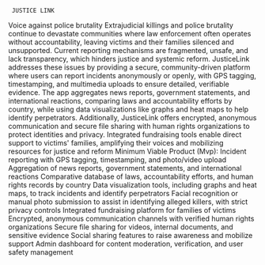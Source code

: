      JUSTICE LINK
Voice against police brutality
Extrajudicial killings and police brutality continue to devastate communities where law enforcement often operates without accountability, leaving victims and their families silenced and unsupported. Current reporting mechanisms are fragmented, unsafe, and lack transparency, which hinders justice and systemic reform. JusticeLink addresses these issues by providing a secure, community-driven platform where users can report incidents anonymously or openly, with GPS tagging, timestamping, and multimedia uploads to ensure detailed, verifiable evidence. The app aggregates news reports, government statements, and international reactions, comparing laws and accountability efforts by country, while using data visualizations like graphs and heat maps to help identify perpetrators. Additionally, JusticeLink offers encrypted, anonymous communication and secure file sharing with human rights organizations to protect identities and privacy. Integrated fundraising tools enable direct support to victims' families, amplifying their voices and mobilizing resources for justice and reform
Minimum Viable Product (Mvp):
Incident reporting with GPS tagging, timestamping, and photo/video upload
Aggregation of news reports, government statements, and international reactions
Comparative database of laws, accountability efforts, and human rights records by country
Data visualization tools, including graphs and heat maps, to track incidents and identify perpetrators
Facial recognition or manual photo submission to assist in identifying alleged killers, with strict privacy controls
Integrated fundraising platform for families of victims
Encrypted, anonymous communication channels with verified human rights organizations
Secure file sharing for videos, internal documents, and sensitive evidence
Social sharing features to raise awareness and mobilize support
Admin dashboard for content moderation, verification, and user safety management

